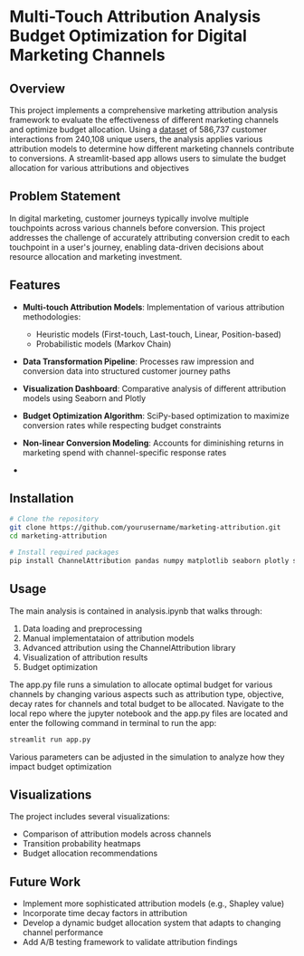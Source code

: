# Multi-Touch Attribution Analysis Budget Optimization for Digital Marketing Channels

## Overview

This project implements a comprehensive marketing attribution analysis framework to evaluate the effectiveness of different marketing channels and optimize budget allocation. Using a [dataset](https://www.dropbox.com/scl/fo/jrw7atq517jxzqrn2gxz5/ALfzBkRA90d2z7UmLcLqQRs?rlkey=6qg8wfcdrwuy9kfya6kejcq11&e=3&dl=0) of 586,737 customer interactions from 240,108 unique users, the analysis applies various attribution models to determine how different marketing channels contribute to conversions. A streamlit-based app allows users to simulate the budget allocation for various attributions and objectives

## Problem Statement

In digital marketing, customer journeys typically involve multiple touchpoints across various channels before conversion. This project addresses the challenge of accurately attributing conversion credit to each touchpoint in a user's journey, enabling data-driven decisions about resource allocation and marketing investment.

## Features

- **Multi-touch Attribution Models**: Implementation of various attribution methodologies:
  - Heuristic models (First-touch, Last-touch, Linear, Position-based)
  - Probabilistic models (Markov Chain)
  
- **Data Transformation Pipeline**: Processes raw impression and conversion data into structured customer journey paths

- **Visualization Dashboard**: Comparative analysis of different attribution models using Seaborn and Plotly

- **Budget Optimization Algorithm**: SciPy-based optimization to maximize conversion rates while respecting budget constraints

- **Non-linear Conversion Modeling**: Accounts for diminishing returns in marketing spend with channel-specific response rates
- 
## Installation

```bash
# Clone the repository
git clone https://github.com/yourusername/marketing-attribution.git
cd marketing-attribution

# Install required packages
pip install ChannelAttribution pandas numpy matplotlib seaborn plotly scipy streamlit
```

## Usage

The main analysis is contained in analysis.ipynb that walks through:

1. Data loading and preprocessing
2. Manual implementataion of attribution models
3. Advanced attribution using the ChannelAttribution library
4. Visualization of attribution results
5. Budget optimization

The app.py file runs a simulation to allocate optimal budget for various channels by changing various aspects such as attribution type, objective, decay rates for channels and total budget to be allocated. Navigate to the local repo where the jupyter notebook and the app.py files are located and enter the following command in terminal to run the app:

```bash
streamlit run app.py
```

Various parameters can be adjusted in the simulation to analyze how they impact budget optimization

## Visualizations

The project includes several visualizations:
- Comparison of attribution models across channels
- Transition probability heatmaps
- Budget allocation recommendations

## Future Work

- Implement more sophisticated attribution models (e.g., Shapley value)
- Incorporate time decay factors in attribution
- Develop a dynamic budget allocation system that adapts to changing channel performance
- Add A/B testing framework to validate attribution findings
